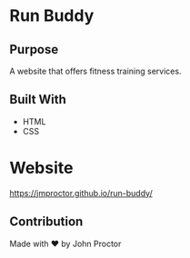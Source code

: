 # Run Buddy

## Purpose
A website that offers fitness training services.

## Built With
* HTML
* CSS

# Website
https://jmproctor.github.io/run-buddy/

## Contribution
Made with ❤️ by John Proctor
